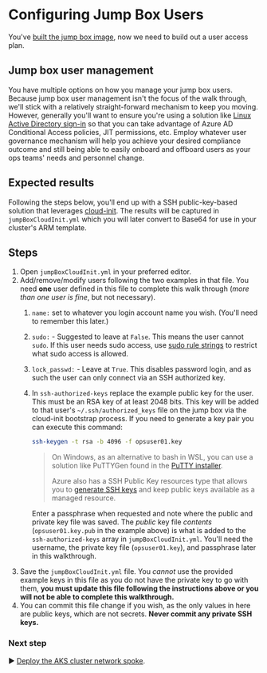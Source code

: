 # Configuring Jump Box Users

You've [built the jump box image](./06-aks-jumpboximage.md), now we need to build out a user access plan.

## Jump box user management

You have multiple options on how you manage your jump box users. Because jump box user management isn't the focus of the walk through, we'll stick with a relatively straight-forward mechanism to keep you moving. However, generally you'll want to ensure you're using a solution like [Linux Active Directory sign-in](https://docs.microsoft.com/azure/virtual-machines/linux/login-using-aad) so that you can take advantage of Azure AD Conditional Access policies, JIT permissions, etc. Employ whatever user governance mechanism will help you achieve your desired compliance outcome and still being able to easily onboard and offboard users as your ops teams' needs and personnel change.

## Expected results

Following the steps below, you'll end up with a SSH public-key-based solution that leverages [cloud-init](https://docs.microsoft.com/azure/virtual-machines/linux/using-cloud-init). The results will be captured in `jumpBoxCloudInit.yml` which you will later convert to Base64 for use in your cluster's ARM template.

## Steps

1. Open `jumpBoxCloudInit.yml` in your preferred editor.
1. Add/remove/modify users following the two examples in that file. You need **one** user defined in this file to complete this walk through (_more than one user is fine_, but not necessary).
   1. `name:` set to whatever you login account name you wish. (You'll need to remember this later.)
   1. `sudo:` - Suggested to leave at `False`. This means the user cannot `sudo`. If this user needs sudo access, use [sudo rule strings](https://cloudinit.readthedocs.io/en/latest/topics/examples.html?highlight=sudo#including-users-and-groups) to restrict what sudo access is allowed.
   1. `lock_passwd:` - Leave at `True`. This disables password login, and as such the user can only connect via an SSH authorized key.
   1. In `ssh-authorized-keys` replace the example public key for the user. This must be an RSA key of at least 2048 bits. This key will be added to that user's `~/.ssh/authorized_keys` file on the jump box via the cloud-init bootstrap process. If you need to generate a key pair you can execute this command:

      ```bash
      ssh-keygen -t rsa -b 4096 -f opsuser01.key
      ```

      > On Windows, as an alternative to bash in WSL, you can use a solution like PuTTYGen found in the [PuTTY installer](https://www.chiark.greenend.org.uk/~sgtatham/putty/latest.html).
      >
      > Azure also has a SSH Public Key resources type that allows you to [generate SSH keys](https://docs.microsoft.com/azure/virtual-machines/ssh-keys-portal) and keep public keys available as a managed resource.

      Enter a passphrase when requested and note where the public and private key file was saved. The _public_ key file _contents_ (`opsuser01.key.pub` in the example above) is what is added to the `ssh-authorized-keys` array in `jumpBoxCloudInit.yml`. You'll need the username, the private key file (`opsuser01.key`), and passphrase later in this walkthrough.
1. Save the `jumpBoxCloudInit.yml` file. You _cannot_ use the provided example keys in this file as you do not have the private key to go with them, **you must update this file following the instructions above or you will not be able to complete this walkthrough.**
1. You can commit this file change if you wish, as the only values in here are public keys, which are not secrets. **Never commit any private SSH keys.**

### Next step

:arrow_forward: [Deploy the AKS cluster network spoke](./08-cluster-networking.md).
